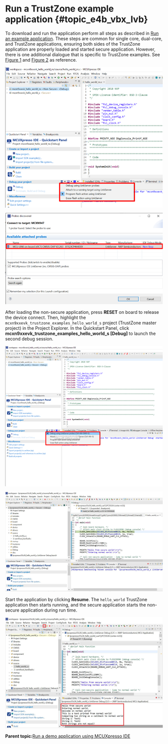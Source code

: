 # Run a TrustZone example application {#topic_e4b_vbx_lvb}

To download and run the application perform all steps as described in [Run an example application](ide_run_an_example_application.md). These steps are common for single core, dual-core, and TrustZone applications, ensuring both sides of the TrustZone application are properly loaded and started secure application. However, there is one additional dialogue that is specific to TrustZone examples. See [Figure 1](#DEBUGLPC) and [Figure 2](#ATTACHEDPROBES) as reference.

![](../images/ide_run_trustzone_example_load_hello_world.png "Load mcxn9xxevk_hello_world_ns case")

![](../images/ide_run_trustzone_example_attached_probes.png "Attached Probes: debug emulator selection")

After loading the non-secure application, press **RESET** on board to release the device connect. Then, highlight the `mcxn9xxevk_trustzone_examples_hello_world_s` project \(TrustZone master project\) in the Project Explorer. In the Quickstart Panel, click **mcxn9xxevk\_trustzone\_examples\_hello\_world\_s \[Debug\]** to launch the second debug session.

![](../images/ide_run_trustzone_example_debug_hello_world_case.png "Debug mcxn9xxevk_hello_world_s case")

![](../images/ide_run_trustzone_example_debug_hello_world_project.png "Debug the hello_world_s project")

Start the application by clicking **Resume**. The `hello_world` TrustZone application then starts running, and the secure application starts the non-secure application during run time.

![](../images/ide_run_trustzone_example_run_hello_world.png "Run Hello World trustzone example and get the message")

**Parent topic:**[Run a demo application using MCUXpresso IDE](../topics/ide_run_a_demo_application.md)

